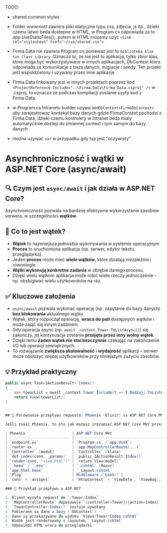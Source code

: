 TODO:
- shared common styles

- Folder wwwroot/ zawiera pliki statyczne typu css, zdjecia, js itp.,
dzieki czemu latwo beda dostepne w HTML, w Program.cs odpowiada za to
app.UseStaticFiles();, potem w HTML mozemy uzyc `<link rel="stylesheet" href="~/css/shared.css">`

- Firma.Data nie zawiera Program.cs poniewaz jest to `biblioteka klas tzn Class Library`.
Oznacza to, ze nie jest to aplikacja, tylko zbior klas, ktore moga byc
wykorzystywane w innych aplikacjach, DbContext ktora odpowiada za
komunikacje z baza danych, migracje i seedy. Ten projekt jest wspoldzielony
i uzywany przez inne aplikacje

- FIrma.Data linkowany jest w innych projektach poprzez kod `<ProjectReference Include="..\Firma.Data\Firma.Data.csproj" />` w .csproj, 
to oznacza ze podczas kompilacji zostanie uzyty kod z Firma.Data. 

- w Program.cs Intranetu builder uzywa `AddDbContext<FirmaDbContext>` aby zarejestrowac kontekst bazy danych
gdzie FirmaContext pochodzi z Firma.Data, dzieki czemu kontrolery w Intranet beda mialy automatycznie
dostep do zmiennej context i tym samym do bazy danych

- mozna uzywac `var` w przypadku gdy typ jest "oczywisty"


# Asynchroniczność i wątki w ASP.NET Core (async/await)

## 🔍 Czym jest `async/await` i jak działa w ASP.NET Core?

Asynchroniczność pozwala na bardziej efektywne wykorzystanie zasobów serwera, w szczególności **wątków**.

## 🧵 Co to jest wątek?

- **Wątek** to najmniejsza jednostka wykonywania w systemie operacyjnym.
- **Proces** to uruchomiona aplikacja (np. serwer, edytor tekstu, przeglądarka).
- Jeden **proces** może mieć **wiele wątków**, które działają niezależnie i równolegle.
- **Wątki wykonują konkretne zadania** w obrębie danego procesu.
- Dzięki wielu wątkom aplikacja może robić wiele rzeczy jednocześnie – np. obsługiwać wielu użytkowników na raz.


## ✅ Kluczowe założenia

- `async/await` pozwala wykonać operację (np. zapytanie do bazy danych) **bez blokowania** aktualnego wątku.
- Wątek, który rozpoczął operację, **wraca do puli** dostępnych wątków i może zająć się innym zadaniem.
- Gdy operacja async (np. `await _context.Towar.ToListAsync()`) się zakończy, jej kontynuacja zostanie **przejęta przez inny wolny wątek**.
- Dzięki temu **żaden wątek nie stoi bezczynnie** czekając na zakończenie I/O lub operacji zewnętrznych.
- To rozwiązanie **zwiększa skalowalność** i **wydajność** aplikacji – serwer może obsłużyć więcej użytkowników przy mniejszym zużyciu zasobów.

## 💡 Przykład praktyczny

```csharp
public async Task<IActionResult> Index()
{
    var towarList = await _context.Towar.Include(t => t.Rodzaj).ToListAsync();
    return View(towarList);
} 


## 🔄 Porównanie przepływu requesta: Phoenix (Elixir) vs ASP.NET Core MVC

Jeśli znasz Phoenix, to oto jak możesz zrozumieć ASP.NET Core MVC przez analogię:

| Phoenix                     | ASP.NET Core MVC                               | Opis                                              |
| --------------------------- | ---------------------------------------------- | ------------------------------------------------- |
| `endpoint.ex`               | `Program.cs` (`app.UseX`)                      | Konfiguracja middleware'ów (pipeline requestów)   |
| `router.ex`                 | `app.MapControllerRoute(...)`                  | Mapowanie ścieżek URL na kontrolery i akcje       |
| `Controller` (moduł)        | `Controller` (klasa)                           | Kontroler zawierający logikę dla widoków          |
| `def index(conn, _params)`  | `public IActionResult Index()`                 | Akcja obsługująca konkretny endpoint              |
| `render(conn, "view.html")` | `return View(model)`                           | Renderowanie widoku z danymi                      |
| `.heex` / `.eex`            | `.cshtml` (Razor)                              | Szablony HTML z możliwością osadzania kodu        |
| `app.html.heex`             | `_Layout.cshtml`                               | Główny layout aplikacji z `@RenderBody()`         |
| `Plug`                      | Middleware (`UseX()`)                          | Warstwa przetwarzania requestów przed kontrolerem |
| `conn` + `assigns`          | `HttpContext` + `ViewData`, `ViewBag`, `Model` | Dane przekazywane do widoku                       |

### 🔁 Przykład przepływu w ASP.NET

1. Klient wysyła request do `/Towar/Index`
2. `MapControllerRoute` dopasowuje `{controller=Towar}/{action=Index}`
3. `TowarController.Index()` zostaje wywołany
4. Pobierane są dane z bazy (`DbContext`)
5. Dane są przekazywane do widoku `Views/Towar/Index.cshtml`
6. Widok jest renderowany z layoutem `_Layout.cshtml`
7. Odpowiedź HTML wraca do przeglądarki
